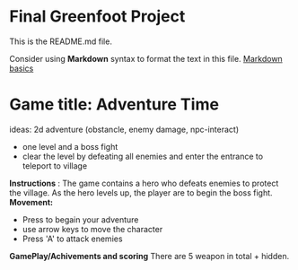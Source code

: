 # Final Greenfoot Project
This is the README.md file.

Consider using **Markdown** syntax to format the text in this file. [Markdown basics](https://www.markdownguide.org/getting-started/)

# Game title: Adventure Time
ideas: 2d adventure (obstancle, enemy damage, npc-interact) 
- one level and a boss fight
- clear the level by defeating all enemies and enter the entrance to teleport to village

 
**Instructions** : The game contains a hero who defeats enemies to protect the village. As the hero levels up, the player are to begin the boss fight.
**Movement:**
- Press <space> to begain your adventure
- use arrow keys to move the character
- Press 'A' to attack enemies

**GamePlay/Achivements and scoring** 
There are 5 weapon in total + hidden.
  

